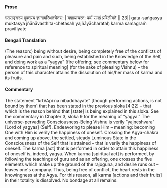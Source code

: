 #### Prose 

गतसङ्गस्य मुक्तस्य ज्ञानावस्थितचेतस: |
यज्ञायाचरत: कर्म समग्रं प्रविलीयते || 23||
gata-saṅgasya muktasya jñānāvasthita-chetasaḥ
yajñāyācharataḥ karma samagraṁ pravilīyate

 #### Bengali Translation 

(The reason:) being without desire, being completely free of the conflicts of pleasure and pain and such, being established in the Knowledge of the Self, and doing work as a “yagya” [fire offering; see commentary below for reference to spiritual meaning] (for the sake of pleasing Vishnu) – the person of this character attains the dissolution of his/her mass of karma and its fruits. 

 #### Commentary 

The statement “krtVApi na nibaddhayate” [though performing actions, is not bound by them] that has been stated in the previous sloka [4:22] – that which is the reason behind that [state] is being explained in this sloka. See the commentary in Chapter 3, sloka 9 for the meaning of “yagya.” The universe-pervading Consciousness-Being Vishnu is verily “yajneshvara” [Lord of yagyas] (Self). Endeavoring to please Him – meaning: becoming One with Him is verily the happiness of oneself. Crossing the Agya-chakra and coming up above, the settled, steady Luminous State in the Consciousness of the Self that is attained – that is verily the happiness of oneself. The karma [act] that is performed in order to attain this happiness of oneself is, indeed, yagya. When karma [spiritual act] is performed, by following the teachings of guru and as an offering, one crosses the five elements which make up the ground of the rajoguna, and desire runs out – leaves one's company. Thus, being free of conflict, the heart rests in the knowingness at the Agya. For this reason, all karma [actions and their fruits] in their totality is dissolved. No bondage at all remains.